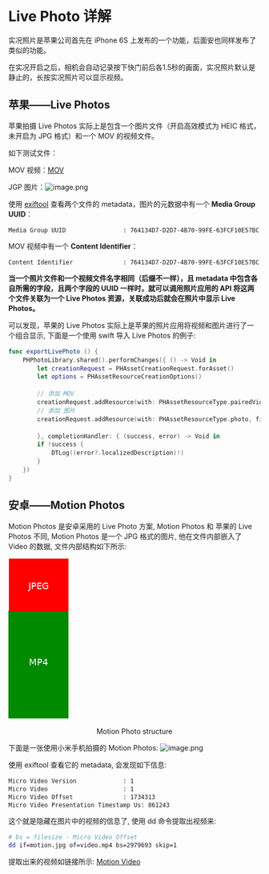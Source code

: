 # Live Photo 详解

实况照片是苹果公司首先在 iPhone 6S 上发布的一个功能，后面安也同样发布了类似的功能。

在实况开启之后，相机会自动记录按下快门前后各1.5秒的画面，实况照片默认是静止的，长按实况照片可以显示视频。

## 苹果——Live Photos

苹果拍摄 Live Photos 实际上是包含一个图片文件（开启高效模式为 HEIC 格式，未开启为 JPG 格式）和一个 MOV 的视频文件。

如下测试文件：

MOV 视频：[MOV](https://github.com/wlynxg/pic/blob/main/2025/06/01/1675405539.mov)

JGP 图片：![image.png](https://raw.githubusercontent.com/wlynxg/pic/main/2025/06/01/20250601-224824.png)


使用 [exiftool](https://exiftool.org/) 查看两个文件的 metadata，图片的元数据中有一个 **Media Group UUID**：

```
Media Group UUID                : 764134D7-D2D7-4B70-99FE-63FCF10E57BC
```

MOV 视频中有一个 **Content Identifier**：

```
Content Identifier              : 764134D7-D2D7-4B70-99FE-63FCF10E57BC
```



**当一个照片文件和一个视频文件名字相同（后缀不一样），且 metadata 中包含各自所需的字段，且两个字段的 UUID 一样时，就可以调用照片应用的 API 将这两个文件关联为一个 Live Photos 资源，关联成功后就会在照片中显示 Live Photos。**

可以发现，苹果的 Live Photos 实际上是苹果的照片应用将视频和图片进行了一个组合显示, 下面是一个使用 swift 导入 Live Photos 的例子:

```swift
func exportLivePhoto () {
	PHPhotoLibrary.shared().performChanges({ () -> Void in
		let creationRequest = PHAssetCreationRequest.forAsset()
		let options = PHAssetResourceCreationOptions()

        // 添加 MOV 
		creationRequest.addResource(with: PHAssetResourceType.pairedVideo, fileURL: URL(fileURLWithPath: FilePaths.VidToLive.livePath + "/IMG.MOV"), options: options)
        // 添加 图片
		creationRequest.addResource(with: PHAssetResourceType.photo, fileURL: URL(fileURLWithPath: FilePaths.VidToLive.livePath + "/IMG.JPG"), options: options)
            
		}, completionHandler: { (success, error) -> Void in
		if !success {
			DTLog((error?.localizedDescription)!)
		}
	})
}
```



## 安卓——Motion Photos

Motion Photos 是安卓采用的 Live Photo 方案, Motion Photos 和 苹果的 Live Photos 不同, Motion Photos 是一个 JPG 格式的图片, 他在文件内部嵌入了 Video 的数据, 文件内部结构如下所示: 

![image.png](https://raw.githubusercontent.com/wlynxg/pic/main/2025/06/01/20250601-173444.png)

<center>Motion Photo structure</center>

下面是一张使用小米手机拍摄的 Motion Photos: ![image.png](https://raw.githubusercontent.com/wlynxg/pic/main/2025/06/01/20250601-173536.png)

使用 exiftool 查看它的 metadata, 会发现如下信息:

```
Micro Video Version             : 1
Micro Video                     : 1
Micro Video Offset              : 1734313
Micro Video Presentation Timestamp Us: 861243
```

这个就是隐藏在图片中的视频的信息了, 使用 dd 命令提取出视频来: 

```bash
# bs = filesize - Micro Video Offset
dd if=motion.jpg of=video.mp4 bs=2979693 skip=1
```

提取出来的视频如链接所示: [Motion Video](https://github.com/wlynxg/pic/blob/main/2025/06/01/1675408232.mp4)